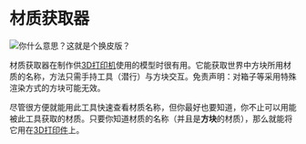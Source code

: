 # 材质获取器

![你什么意思？这就是个换皮版？](oredict:opencomputers:texturePicker)

材质获取器在制作供[3D打印机](../block/printer.md)使用的模型时很有用。它能获取世界中方块所用材质的名称，方法只需手持工具（潜行）与方块交互。免责声明：对箱子等采用特殊渲染方式的方块可能无效。

尽管很方便就能用此工具快速查看材质名称，但你最好也要知道，你不止可以用能被此工具获取的材质。只要你知道材质的名称（并且是**方块**的材质），那么就能将它用在[3D打印件](../block/print.md)上。
